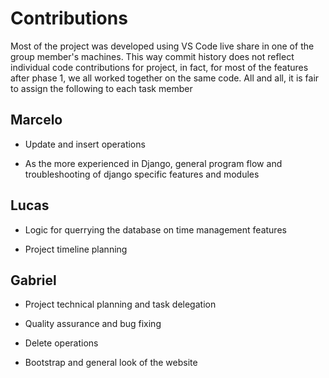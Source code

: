 # Contributions

Most of the project was developed using VS Code live share in one of the group member's machines. This way commit history does not reflect individual code contributions for project, in fact, for most of the features after phase 1, we all worked together on the same code. All and all, it is fair to assign the following to each task member

## Marcelo

- Update and insert operations

- As the more experienced in Django, general program flow and troubleshooting of django specific features and modules

## Lucas

- Logic for querrying the database on time management features

- Project timeline planning

## Gabriel

- Project technical planning and task delegation

- Quality assurance and bug fixing

- Delete operations

- Bootstrap and general look of the website